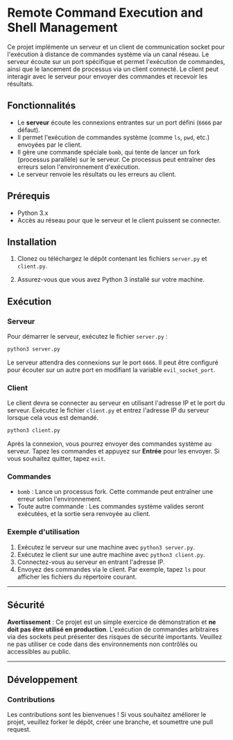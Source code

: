 
# Remote Command Execution and Shell Management

Ce projet implémente un serveur et un client de communication socket pour l'exécution à distance de commandes système via un canal réseau. Le serveur écoute sur un port spécifique et permet l'exécution de commandes, ainsi que le lancement de processus via un client connecté. Le client peut interagir avec le serveur pour envoyer des commandes et recevoir les résultats.

## Fonctionnalités

- Le **serveur** écoute les connexions entrantes sur un port défini (`6666` par défaut).
- Il permet l'exécution de commandes système (comme `ls`, `pwd`, etc.) envoyées par le client.
- Il gère une commande spéciale `bomb`, qui tente de lancer un fork (processus parallèle) sur le serveur. Ce processus peut entraîner des erreurs selon l'environnement d'exécution.
- Le serveur renvoie les résultats ou les erreurs au client.

## Prérequis

- Python 3.x
- Accès au réseau pour que le serveur et le client puissent se connecter.

## Installation

1. Clonez ou téléchargez le dépôt contenant les fichiers `server.py` et `client.py`.

2. Assurez-vous que vous avez Python 3 installé sur votre machine.

## Exécution

### Serveur

Pour démarrer le serveur, exécutez le fichier `server.py` :

```bash
python3 server.py
```

Le serveur attendra des connexions sur le port `6666`. Il peut être configuré pour écouter sur un autre port en modifiant la variable `evil_socket_port`.

### Client

Le client devra se connecter au serveur en utilisant l'adresse IP et le port du serveur. Exécutez le fichier `client.py` et entrez l'adresse IP du serveur lorsque cela vous est demandé.

```bash
python3 client.py
```

Après la connexion, vous pourrez envoyer des commandes système au serveur. Tapez les commandes et appuyez sur **Entrée** pour les envoyer. Si vous souhaitez quitter, tapez `exit`.

### Commandes

- `bomb` : Lance un processus fork. Cette commande peut entraîner une erreur selon l'environnement.
- Toute autre commande : Les commandes système valides seront exécutées, et la sortie sera renvoyée au client.

### Exemple d'utilisation

1. Exécutez le serveur sur une machine avec `python3 server.py`.
2. Exécutez le client sur une autre machine avec `python3 client.py`.
3. Connectez-vous au serveur en entrant l'adresse IP.
4. Envoyez des commandes via le client. Par exemple, tapez `ls` pour afficher les fichiers du répertoire courant.

---

## Sécurité

**Avertissement** : Ce projet est un simple exercice de démonstration et **ne doit pas être utilisé en production**. L'exécution de commandes arbitraires via des sockets peut présenter des risques de sécurité importants. Veuillez ne pas utiliser ce code dans des environnements non contrôlés ou accessibles au public.

---

## Développement

### Contributions

Les contributions sont les bienvenues ! Si vous souhaitez améliorer le projet, veuillez forker le dépôt, créer une branche, et soumettre une pull request.
